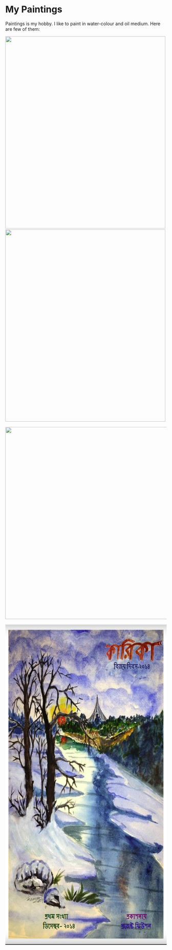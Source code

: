 # My Paintings
Paintings is my hobby. I like to paint in water-colour and oil medium.
Here are few of them: 

<p float="left">
<img src="https://github.com/dataquake/My-Personal-Paintings/blob/master/leaves.jpg?raw=true" width="500" height="600">
<img src="https://github.com/dataquake/My-Personal-Paintings/blob/master/leppavara.jpg?raw=true"  width="500" height="600">

</p>

<p float="left">
<img src="https://github.com/dataquake/My-Personal-Paintings/blob/master/baltic%20sea.jpg?raw=true" width="1000" height="600">

</p>



<p float="center">
<img src="https://github.com/Abdullah-TU/My-Paintings/blob/master/magazine.PNG" width="800" height="1000">

</p>



